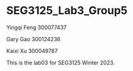 # SEG3125_Lab3_Group5
Yingqi Feng 300077437

Gary Gao 300124236

Kaixi Xu 300049787

This is the lab03 for SEG3125 Winter 2023.

